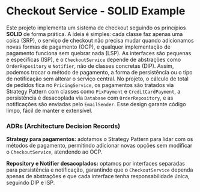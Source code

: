 # Checkout Service - SOLID Example

Este projeto implementa um sistema de checkout seguindo os princípios **SOLID** de forma prática. A ideia é simples: cada classe faz apenas uma coisa (SRP), o serviço de checkout não precisa mudar quando adicionamos novas formas de pagamento (OCP),
e qualquer implementação de pagamento funciona sem quebrar nada (LSP). As interfaces são pequenas e específicas (ISP), e o `CheckoutService` depende de abstrações como `OrderRepository` e `Notifier`, não de classes concretas (DIP). Assim, podemos 
trocar o método de pagamento, a forma de persistência ou o tipo de notificação sem alterar o serviço central. No projeto, o cálculo de total de pedidos fica no `PricingService`, os pagamentos são tratados via Strategy Pattern com classes como `PixPayment` e 
`CreditCardPayment`, a persistência é desacoplada via `Database` com `OrderRepository`, e as notificações são enviadas pelo `EmailSender`. Esse design garante código limpo, fácil de manter e extensível.

### ADRs (Architecture Decision Records)

**Strategy para pagamentos:** adotamos o Strategy Pattern para lidar com os métodos de pagamento, permitindo adicionar novas opções sem modificar o `CheckoutService`, atendendo ao OCP.

**Repository e Notifier desacoplados:** optamos por interfaces separadas para persistência e notificação, garantindo que o `CheckoutService` dependa apenas de abstrações e que cada interface tenha responsabilidade única, seguindo DIP e ISP.
